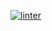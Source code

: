 [![linter](https://github.com/Jessica-Ha12/ICS20-Unit2-05-HTML/workflows/linter/badge.svg)](https://github.com/marketplace/actions/super-linter)
